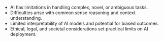 - AI has limitations in handling complex, novel, or ambiguous tasks.
- Difficulties arise with common sense reasoning and context understanding.
- Limited interpretability of AI models and potential for biased outcomes.
- Ethical, legal, and societal considerations set practical limits on AI deployment.
